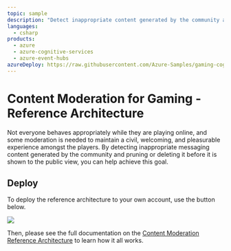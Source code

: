 ```yaml
---
topic: sample
description: "Detect inappropriate content generated by the community and prune or delete it before it is shown to the public."
languages:
  - csharp
products:
  - azure
  - azure-cognitive-services
  - azure-event-hubs
azureDeploy: https://raw.githubusercontent.com/Azure-Samples/gaming-cognitive-services-content-moderation/master/azuredeploy.json
---
```


# Content Moderation for Gaming - Reference Architecture

Not everyone behaves appropriately while they are playing online, and some moderation is needed to maintain a civil, welcoming, and pleasurable experience amongst the players. By detecting inappropriate messaging content generated by the community and pruning or deleting it before it is shown to the public view, you can help achieve this goal.

## Deploy

To deploy the reference architecture to your own account, use the button below.

<a href="https://aka.ms/arm-gaming-cognitive-services-content-moderation" target="_blank"><img src="https://azuredeploy.net/deploybutton.png"/></a>

Then, please see the full documentation on the [Content Moderation Reference Architecture](https://docs.microsoft.com/gaming/azure/reference-architectures/cognitive-content-moderation) to learn how it all works.
